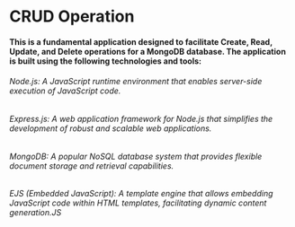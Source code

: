 # CRUD Operation
#### This is a fundamental application designed to facilitate Create, Read, Update, and Delete operations for a MongoDB database. The application is built using the following technologies and tools:

###### Node.js: A JavaScript runtime environment that enables server-side execution of JavaScript code.
###### Express.js: A web application framework for Node.js that simplifies the development of robust and scalable web applications.
###### MongoDB: A popular NoSQL database system that provides flexible document storage and retrieval capabilities.
###### EJS (Embedded JavaScript): A template engine that allows embedding JavaScript code within HTML templates, facilitating dynamic content generation.JS
